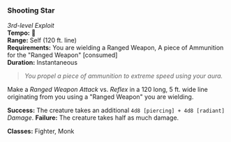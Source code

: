 ### Shooting Star
*3rd-level Exploit*  
**Tempo:** 🔷  
**Range:** Self (120 ft. line)  
**Requirements:** You are wielding a Ranged Weapon, A piece of Ammunition for the "Ranged Weapon" [consumed]  
**Duration:** Instantaneous  

> *You propel a piece of ammunition to extreme speed using your aura.*

Make a *Ranged Weapon Attack* vs. *Reflex* in a 120 long, 5 ft. wide line originating from you using a "Ranged Weapon" you are wielding.

**Success:** The creature takes an additional `4d8 [piercing] + 4d8 [radiant]` *Damage*.
**Failure:** The creature takes half as much damage.

**Classes:** Fighter, Monk

